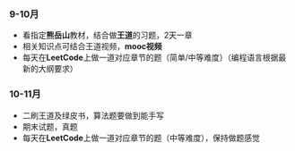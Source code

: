### 9-10月

-   看指定**熊岳山**教材，结合做**王道**的习题，2天一章
-   相关知识点可结合王道视频，**mooc视频**
-   每天在**LeetCode**上做一道对应章节的题（简单/中等难度）（编程语言根据最新的大纲要求）

### 10-11月

-   二刷王道及绿皮书，算法题要做到能手写
-   期末试题，真题
-   每天在**LeetCode**上做一道对应章节的题（中等难度），保持做题感觉